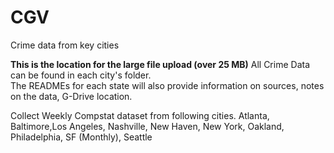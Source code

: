 # CGV
Crime data from key cities

**This is the location for the large file upload (over 25 MB)**
All Crime Data can be found in each city's folder. <br>
The READMEs for each state will also provide information on sources, notes on the data, G-Drive location.
<br>

Collect Weekly Compstat dataset from following cities.
Atlanta, Baltimore,Los Angeles, Nashville, New Haven, New York, Oakland, Philadelphia, SF (Monthly), Seattle
